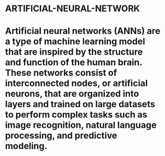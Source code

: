 # ARTIFICIAL-NEURAL-NETWORK
# Artificial neural networks (ANNs) are a type of machine learning model that are inspired by the structure and function of the human brain. These networks consist of interconnected nodes, or artificial neurons, that are organized into layers and trained on large datasets to perform complex tasks such as image recognition, natural language processing, and predictive modeling.
